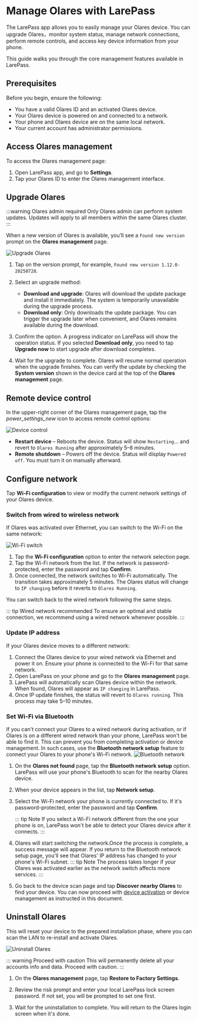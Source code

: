 # Manage Olares with LarePass

The LarePass app allows you to easily manage your Olares device. You can upgrade Olares，monitor system status, manage network connections, perform remote controls, and access key device information from your phone.

This guide walks you through the core management features available in LarePass.

## Prerequisites

Before you begin, ensure the following:

- You have a valid Olares ID and an activated Olares device.
- Your Olares device is powered on and connected to a network.
- Your phone and Olares device are on the same local network.
- Your current account has administrator permissions.

## Access Olares management

To access the Olares management page:

1. Open LarePass app, and go to **Settings**.
2. Tap your Olares ID to enter the Olares management interface.

## Upgrade Olares

:::warning Olares admin required
Only Olares admin can perform system updates. Updates will apply to all members within the same Olares cluster.
:::

When a new version of Olares is available, you’ll see a `Found new version` prompt on the **Olares management** page.

![Upgrade Olares](/images/manual/larepass/olares-upgrade.png#bordered)

1. Tap on the version prompt, for example, `Found new version 1.12.0-20250728`.
2. Select an upgrade method:
    - **Download and upgrade**: Olares will download the update package and install it immediately. The system is temporarily unavailable during the upgrade process.
    - **Download only**: Only downloads the update package. You can trigger the upgrade later when convenient, and Olares remains available during the download.

3. Confirm the option. A progress indicator on LarePass will show the operation status. If you selected **Download only**, you need to tap **Upgrade now** to start upgrade after download completes.
4. Wait for the upgrade to complete. Olares will resume normal operation when the upgrade finishes. You can verify the update by checking the **System version** shown in the device card at the top of the **Olares management** page.

## Remote device control

In the upper-right corner of the Olares management page, tap the <i class="material-symbols-outlined">power_settings_new</i> icon to access remote control options:

 ![Device control](/images/manual/larepass/device-control.png)

- **Restart device** – Reboots the device. Status will show `Restarting`... and revert to `Olares Running` after approximately 5–8 minutes.
- **Remote shutdown** – Powers off the device. Status will display `Powered off`. You must turn it on manually afterward.

## Configure network

Tap **Wi-Fi configuration** to view or modify the current network settings of your Olares device.

### Switch from wired to wireless network

If Olares was activated over Ethernet, you can switch to the Wi-Fi on the same network:

![Wi-Fi switch](/images/manual/larepass/switch-wifi.jpg)

1. Tap the **Wi-Fi configuration** option to enter the network selection page.
2. Tap the Wi-Fi network from the list. If the network is password-protected, enter the password and tap **Confirm**.
3. Once connected, the network switches to Wi-Fi automatically. The transition takes approximately 5 minutes. The Olares status will change to `IP changing` before it reverts to `Olares Running`.

You can switch back to the wired network following the same steps.

::: tip Wired network recommended
To ensure an optimal and stable connection, we recommend using a wired network whenever possible.
:::

### Update IP address

If your Olares device moves to a different network:

1. Connect the Olares device to your wired network via Ethernet and power it on. Ensure your phone is connected to the Wi-Fi for that same network.
2. Open LarePass on your phone and go to the **Olares management** page.
3. LarePass will automatically scan Olares device within the network. When found, Olares will appear as `IP changing` in LarePass.
4. Once IP update finishes, the status will revert to `Olares running`. This process may take 5–10 minutes.

### Set Wi-Fi via Bluetooth

If you can't connect your Olares to a wired network during activation, or if Olares is on a different wired network than your phone, LarePass won't be able to find it. This can prevent you from completing activation or device management. In such cases, use the **Bluetooth network setup** feature to connect your Olares to your phone's Wi-Fi network.
 ![Bluetooth network](/images/manual/larepass/bluetooth-network.png)

1. On the **Olares not found** page, tap the **Bluetooth network setup** option. LarePass will use your phone's Bluetooth to scan for the nearby Olares device.
2. When your device appears in the list, tap **Network setup**.
3. Select the Wi-Fi network your phone is currently connected to. If it's password-protected, enter the password and tap **Confirm**.

    ::: tip Note
    If you select a Wi-Fi network different from the one your phone is on, LarePass won't be able to detect your Olares device after it connects.
    :::

4. Olares will start switching the network.Once the process is complete, a success message will appear. If you return to the Bluetooth network setup page, you'll see that Olares' IP address has changed to your phone's Wi-Fi subnet. 
   ::: tip Note
   The process takes longer if your Olares was activated earlier as the network switch affects more services.
   :::
5. Go back to the device scan page and tap **Discover nearby Olares** to find your device. You can now proceed with [device activation](activate-olares.md) or device management as instructed in this document.

## Uninstall Olares

This will reset your device to the prepared installation phase, where you can scan the LAN to re-install and activate Olares. 

![Uninstall Olares](/images/manual/larepass/restore-to-factory.png)

::: warning Proceed with caution
This will permanently delete all your accounts info and data. Proceed with caution.
:::

1. On the **Olares management** page, tap **Restore to Factory Settings**.

2. Review the risk prompt and enter your local LarePass lock screen password. If not set, you will be prompted to set one first.

3. Wait for the uninstallation to complete. You will return to the Olares login screen when it's done.
